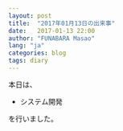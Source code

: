 ```yaml
---
layout: post
title:  "2017年01月13日の出来事"
date:   2017-01-13 22:00
author: "FUNABARA Masao"
lang: "ja"
categories: blog
tags: diary
---
```


本日は、

* システム開発

を行いました。
